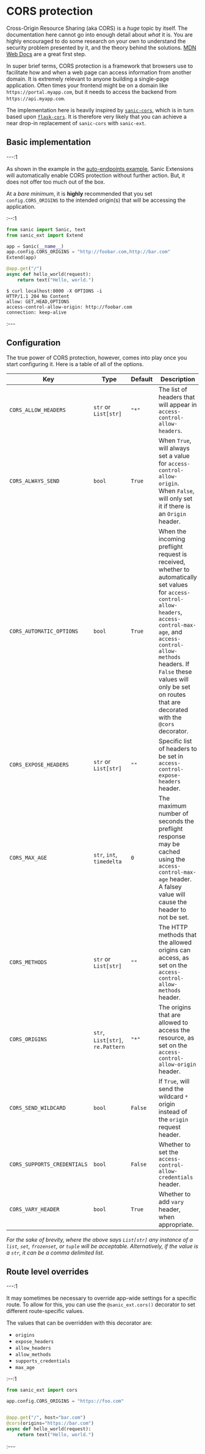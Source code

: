 # CORS protection

Cross-Origin Resource Sharing (aka CORS) is a *huge* topic by itself. The documentation here cannot go into enough detail about *what* it is. You are highly encouraged to do some research on your own to understand the security problem presented by it, and the theory behind the solutions. [MDN Web Docs](https://developer.mozilla.org/en-US/docs/Web/HTTP/CORS) are a great first step.

In super brief terms, CORS protection is a framework that browsers use to facilitate how and when a web page can access information from another domain. It is extremely relevant to anyone building a single-page application. Often times your frontend might be on a domain like `https://portal.myapp.com`, but it needs to access the backend from `https://api.myapp.com`.

The implementation here is heavily inspired by [`sanic-cors`](https://github.com/ashleysommer/sanic-cors), which is in turn based upon [`flask-cors`](https://github.com/corydolphin/flask-cors). It is therefore very likely that you can achieve a near drop-in replacement of `sanic-cors` with `sanic-ext`.

## Basic implementation

---:1

As shown in the example in the [auto-endpoints example](methods.md#options), Sanic Extensions will automatically enable CORS protection without further action. But, it does not offer too much out of the box.

At a *bare minimum*, it is **highly** recommended that you set `config.CORS_ORIGINS` to the intended origin(s) that will be accessing the application.

:--:1
```python
from sanic import Sanic, text
from sanic_ext import Extend

app = Sanic(__name__)
app.config.CORS_ORIGINS = "http://foobar.com,http://bar.com"
Extend(app)

@app.get("/")
async def hello_world(request):
    return text("Hello, world.")
```

```
$ curl localhost:8000 -X OPTIONS -i
HTTP/1.1 204 No Content
allow: GET,HEAD,OPTIONS
access-control-allow-origin: http://foobar.com
connection: keep-alive
```
:---

## Configuration

The true power of CORS protection, however, comes into play once you start configuring it. Here is a table of all of the options.

| Key                         | Type                             | Default | Description                                                                                                                                                                                                                                                                                      |
| --------------------------- | -------------------------------- | ------- | ------------------------------------------------------------------------------------------------------------------------------------------------------------------------------------------------------------------------------------------------------------------------------------------------ |
| `CORS_ALLOW_HEADERS`        | `str` or `List[str]`             | `"*"`   | The list of headers that will appear in `access-control-allow-headers`.                                                                                                                                                                                                                          |
| `CORS_ALWAYS_SEND`          | `bool`                           | `True`  | When `True`, will always set a value for `access-control-allow-origin`. When `False`, will only set it if there is an `Origin` header.                                                                                                                                                           |
| `CORS_AUTOMATIC_OPTIONS`    | `bool`                           | `True`  | When the incoming preflight request is received, whether to automatically set values for `access-control-allow-headers`, `access-control-max-age`, and `access-control-allow-methods` headers. If `False` these values will only be set on routes that are decorated with the `@cors` decorator. |
| `CORS_EXPOSE_HEADERS`       | `str` or `List[str]`             | `""`    | Specific list of headers to be set in `access-control-expose-headers` header.                                                                                                                                                                                                                    |
| `CORS_MAX_AGE`              | `str`, `int`, `timedelta`        | `0`     | The maximum number of seconds the preflight response may be cached using the `access-control-max-age` header. A falsey value will cause the header to not be set.                                                                                                                                |
| `CORS_METHODS`              | `str` or `List[str]`             | `""`    | The HTTP methods that the allowed origins can access, as set on the `access-control-allow-methods` header.                                                                                                                                                                                       |
| `CORS_ORIGINS`              | `str`, `List[str]`, `re.Pattern` | `"*"`   | The origins that are allowed to access the resource, as set on the `access-control-allow-origin` header.                                                                                                                                                                                         |
| `CORS_SEND_WILDCARD`        | `bool`                           | `False` | If `True`, will send the wildcard `*` origin instead of the `origin` request header.                                                                                                                                                                                                             |
| `CORS_SUPPORTS_CREDENTIALS` | `bool`                           | `False` | Whether to set the `access-control-allow-credentials` header.                                                                                                                                                                                                                                    |
| `CORS_VARY_HEADER`          | `bool`                           | `True`  | Whether to add `vary` header, when appropriate.                                                                                                                                                                                                                                                  |

*For the sake of brevity, where the above says `List[str]` any instance of a `list`, `set`, `frozenset`, or `tuple` will be acceptable. Alternatively, if the value is a `str`, it can be a comma delimited list.*

## Route level overrides

---:1

It may sometimes be necessary to override app-wide settings for a specific route. To allow for this, you can use the `@sanic_ext.cors()` decorator to set different route-specific values.

The values that can be overridden with this decorator are:

- `origins`
- `expose_headers`
- `allow_headers`
- `allow_methods`
- `supports_credentials`
- `max_age`

:--:1
```python
from sanic_ext import cors

app.config.CORS_ORIGINS = "https://foo.com"


@app.get("/", host="bar.com")
@cors(origins="https://bar.com")
async def hello_world(request):
    return text("Hello, world.")
```
:---
